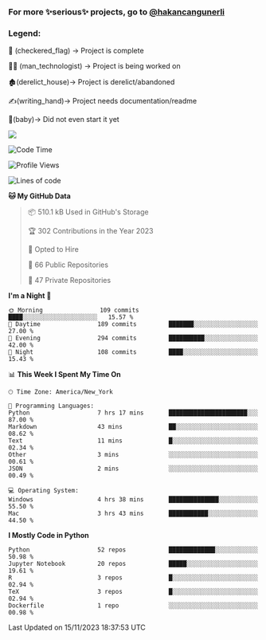 ### For more ✨serious✨ projects, go to [@hakancangunerli](https://github.com/hakancangunerli)


### Legend:


🏁 (checkered_flag) -> Project is complete

👨‍💻 (man_technologist)   -> Project is being worked on

🏚️(derelict_house)-> Project is derelict/abandoned

✍️(writing_hand)-> Project needs documentation/readme

👶(baby)-> Did not even start it yet

![](https://github-readme-stats.vercel.app/api/top-langs/?username=hakancangunerli&layout=compact&hide=tex,html,shell,CSS,Ruby,Makefile,EmberScript,MATLAB,C&langs_count=6&exclude_repo=2015-csharp,gt_code,gsu_code,uga_code,uga_robotics)

<!--START_SECTION:waka-->
![Code Time](http://img.shields.io/badge/Code%20Time-584%20hrs%2037%20mins-blue)

![Profile Views](http://img.shields.io/badge/Profile%20Views-0-blue)

![Lines of code](https://img.shields.io/badge/From%20Hello%20World%20I%27ve%20Written-3.3%20million%20lines%20of%20code-blue)

**🐱 My GitHub Data** 

> 📦 510.1 kB Used in GitHub's Storage 
 > 
> 🏆 302 Contributions in the Year 2023
 > 
> 💼 Opted to Hire
 > 
> 📜 66 Public Repositories 
 > 
> 🔑 47 Private Repositories 
 > 
**I'm a Night 🦉** 

```text
🌞 Morning                109 commits         ████░░░░░░░░░░░░░░░░░░░░░   15.57 % 
🌆 Daytime                189 commits         ███████░░░░░░░░░░░░░░░░░░   27.00 % 
🌃 Evening                294 commits         ██████████░░░░░░░░░░░░░░░   42.00 % 
🌙 Night                  108 commits         ████░░░░░░░░░░░░░░░░░░░░░   15.43 % 
```


📊 **This Week I Spent My Time On** 

```text
🕑︎ Time Zone: America/New_York

💬 Programming Languages: 
Python                   7 hrs 17 mins       ██████████████████████░░░   87.00 % 
Markdown                 43 mins             ██░░░░░░░░░░░░░░░░░░░░░░░   08.62 % 
Text                     11 mins             █░░░░░░░░░░░░░░░░░░░░░░░░   02.34 % 
Other                    3 mins              ░░░░░░░░░░░░░░░░░░░░░░░░░   00.61 % 
JSON                     2 mins              ░░░░░░░░░░░░░░░░░░░░░░░░░   00.49 % 

💻 Operating System: 
Windows                  4 hrs 38 mins       ██████████████░░░░░░░░░░░   55.50 % 
Mac                      3 hrs 43 mins       ███████████░░░░░░░░░░░░░░   44.50 % 
```

**I Mostly Code in Python** 

```text
Python                   52 repos            █████████████░░░░░░░░░░░░   50.98 % 
Jupyter Notebook         20 repos            █████░░░░░░░░░░░░░░░░░░░░   19.61 % 
R                        3 repos             █░░░░░░░░░░░░░░░░░░░░░░░░   02.94 % 
TeX                      3 repos             █░░░░░░░░░░░░░░░░░░░░░░░░   02.94 % 
Dockerfile               1 repo              ░░░░░░░░░░░░░░░░░░░░░░░░░   00.98 % 
```




 Last Updated on 15/11/2023 18:37:53 UTC
<!--END_SECTION:waka-->


